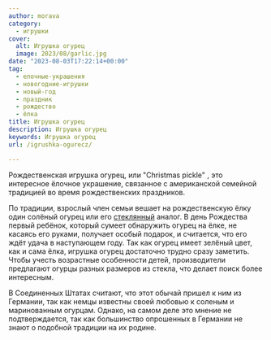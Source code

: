 ```yaml
---
author: morava
category:
  - игрушки
cover:
  alt: Игрушка огурец
  image: 2023/08/garlic.jpg
date: "2023-08-03T17:22:14+00:00"
tag:
  - елочные-украшения
  - новогодние-игрушки
  - новый-год
  - праздник
  - рождество
  - ёлка
title: Игрушка огурец
description: Игрушка огурец
keywords: Игрушка огурец
url: /igrushka-ogurecz/

---
```

Рождественская игрушка огурец, или "Christmas pickle" , это интересное ёлочное украшение, связанное с американской семейной традицией во время рождественских праздников.

По традиции, взрослый член семьи вешает на рождественскую ёлку один солёный огурец или его [стеклянный](https://www.adora.ru/redkie-kukly-iz-nemeczkogo-stekla/) аналог. В день Рождества первый ребёнок, который сумеет обнаружить огурец на ёлке, не касаясь его руками, получает особый подарок, и считается, что его ждёт удача в наступающем году. Так как огурец имеет зелёный цвет, как и сама ёлка, игрушка огурец достаточно трудно сразу заметить. Чтобы учесть возрастные особенности детей, производители предлагают огурцы разных размеров из стекла, что делает поиск более интересным.

В Соединенных Штатах считают, что этот обычай пришел к ним из Германии, так как немцы известны своей любовью к соленым и маринованным огурцам. Однако, на самом деле это мнение не подтверждается, так как большинство опрошенных в Германии не знают о подобной традиции на их родине.

